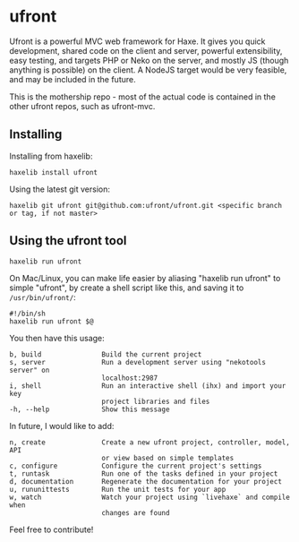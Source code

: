 ufront
======

Ufront is a powerful MVC web framework for Haxe. It gives you quick development, shared code on the client and server, powerful extensibility, easy testing, and targets PHP or Neko on the server, and mostly JS (though anything is possible) on the client.  A NodeJS target would be very feasible, and may be included in the future.

This is the mothership repo - most of the actual code is contained in the other ufront repos, such as ufront-mvc.

Installing
----------

Installing from haxelib:

    haxelib install ufront

Using the latest git version:

    haxelib git ufront git@github.com:ufront/ufront.git <specific branch or tag, if not master>

Using the ufront tool
---------------------

    haxelib run ufront

On Mac/Linux, you can make life easier by aliasing "haxelib run ufront" to simple "ufront", by create a shell script like this, and saving it to `/usr/bin/ufront/`:

	#!/bin/sh
	haxelib run ufront $@

You then have this usage:

	b, build               Build the current project 
	s, server              Run a development server using "nekotools server" on 
	                       localhost:2987  
	i, shell               Run an interactive shell (ihx) and import your key 
	                       project libraries and files  
	-h, --help             Show this message

In future, I would like to add:

	n, create              Create a new ufront project, controller, model, API 
	                       or view based on simple templates
	c, configure           Configure the current project's settings 
	t, runtask             Run one of the tasks defined in your project
	d, documentation       Regenerate the documentation for your project
	u, rununittests        Run the unit tests for your app
	w, watch               Watch your project using `livehaxe` and compile when 
	                       changes are found

Feel free to contribute!